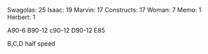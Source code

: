 Swagolas: 25
Isaac: 19
Marvin: 17
Constructs: 17
Woman: 7
Memo: 1
Herbert: 1

A90-6
B90-12
c90-12
D90-12
E85


B,C,D half speed
